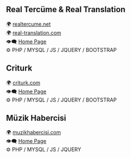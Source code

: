 
## Real Tercüme & Real Translation
🌍 [realtercume.net](https://realtercume.net/) <br/>
🌍 [real-translation.com](https://real-translation.com/) <br/>
👁️‍🗨️ [Home Page](images/realtercume.png) <br/>
⚙️ PHP / MYSQL / JS / JQUERY / BOOTSTRAP 


## Criturk
🌍 [criturk.com](http://www.criturk.tk/) <br/>
👁️‍🗨️ [Home Page](images/criturk.jpg) <br/> 
⚙️ PHP / MYSQL / JS / JQUERY / BOOTSTRAP 


## Müzik Habercisi
🌍 [muzikhabercisi.com](http://www.muzikhabercisi.com/) <br/>
👁️‍🗨️ [Home Page](images/muzikhabercisi.png)  <br/>
⚙️ PHP / MYSQL / JS / JQUERY  
 
